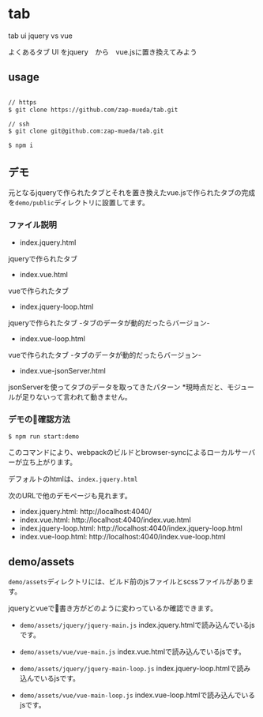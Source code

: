 # tab
tab ui jquery vs vue

よくあるタブ UI をjquery　から　vue.jsに置き換えてみよう

## usage

```bash

// https
$ git clone https://github.com/zap-mueda/tab.git

// ssh
$ git clone git@github.com:zap-mueda/tab.git

$ npm i
```

## デモ

元となるjqueryで作られたタブとそれを置き換えたvue.jsで作られたタブの完成を`demo/public`ディレクトリに設置してます。

### ファイル説明

- index.jquery.html

jqueryで作られたタブ

- index.vue.html

vueで作られたタブ

- index.jquery-loop.html

jqueryで作られたタブ -タブのデータが動的だったらバージョン-


- index.vue-loop.html

vueで作られたタブ -タブのデータが動的だったらバージョン-

- index.vue-jsonServer.html

jsonServerを使ってタブのデータを取ってきたパターン *現時点だと、モジュールが足りないって言われて動きません。

### デモの確認方法

```bash
$ npm run start:demo
```

このコマンドにより、webpackのビルドとbrowser-syncによるローカルサーバーが立ち上がります。

デフォルトのhtmlは、`index.jquery.html`

次のURLで他のデモページも見れます。

- index.jquery.html: http://localhost:4040/
- index.vue.html: http://localhost:4040/index.vue.html
- index.jquery-loop.html: http://localhost:4040/index.jquery-loop.html
- index.vue-loop.html: http://localhost:4040/index.vue-loop.html


## demo/assets

`demo/assets`ディレクトリには、ビルド前のjsファイルとscssファイルがあります。

jqueryとvueで書き方がどのように変わっているか確認できます。

- `demo/assets/jquery/jquery-main.js`
index.jquery.htmlで読み込んでいるjsです。

- `demo/assets/vue/vue-main.js`
index.vue.htmlで読み込んでいるjsです。

- `demo/assets/jquery/jquery-main-loop.js`
index.jquery-loop.htmlで読み込んでいるjsです。

- `demo/assets/vue/vue-main-loop.js`
index.vue-loop.htmlで読み込んでいるjsです。
